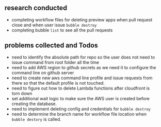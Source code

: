 ## research conducted 
- completing workflow files for deleting preview apps when pull request close and when user issue `bubble destroy`
- completing bubble `list` to see all the pull requests 
##  problems collected and Todos
- need to identify the absolute path for repo so the user does not need to issue command from root folder all the time
- need to add AWS region to github secrets as we need it to configure the command line on github server
- need to create new aws command line profile and issue requests from there so that the default profile is not touched.
- need to figure out how to delete Lambda functions after cloudfront is torn down
- set additional wait logic to make sure the AWS user is created before creating the database.
- need to implement deleting config and credentials for `bubble destroy`
- need to determine the branch name for workflow file location when `bubble destory`  is called.